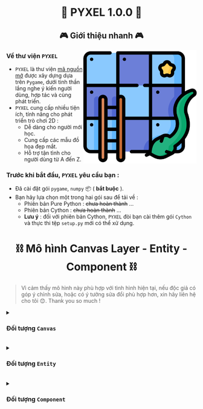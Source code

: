 <h1 align="center">🐍 PYXEL 1.0.0 🐍</h1>

<h2 align="center">🎮 Giới thiệu nhanh 🎮</h2>
<img align="right" width="300px" height="300px" src="Image/snakes.png">

### Về thư viện `PYXEL`
- `PYXEL` là thư viện <u>mã nguồn mở</u> được xây dựng dựa trên `Pygame`, dưới tinh thần lắng nghe ý kiến người dùng, hợp tác và cùng phát triển.
- `PYXEL` cung cấp nhiều tiện ích, tính năng cho phát triển trò chơi 2D :
	- Dễ dàng cho người mới học.
	- Cung cấp các mẫu đồ họa đẹp mắt.
	- Hỗ trợ tận tình cho người dùng từ A đến Z.

### Trước khi bắt đầu, `PYXEL` yêu cầu bạn :
* Đã cài đặt gói `pygame`, `numpy` 📦 ( <b>bắt buộc</b> ).
* Bạn hãy lựa chọn một trong hai gói sau để tải về :
	- Phiên bản Pure Python : ~~chưa hoàn thành~~ ...
	- Phiên bản Cython		: ~~chưa hoàn thành~~ ...
	- <b>Lưu ý</b> : đối với phiên bản Cython, `PYXEL` đòi bạn cài thêm gói `Cython` và thực thi tệp `setup.py` mới có thể xử dụng.

## <h1 align="center">⛓️ Mô hình Canvas Layer - Entity - Component ⛓️</h1>

> Vì cảm thấy mô hình này phù hợp với tình hình hiện tại, nếu độc giả có góp ý chỉnh sửa, hoặc có ý tưởng sửa đổi phù hợp hơn, xin hãy liên hệ cho tôi 😊. Thank you so much !

<details>
<summary><h3>Đối tượng <code>Canvas</code></h3></summary>
<br>
- Là khu vực dùng để hiển thị các đối tượng bên trong nó ( hãy xem nó như một màn hình, các đối tượng bên trong không thể được hiển thị ra bên ngoài màn hình ).
- Chúng ta sẽ đặt ra các quy tắc để dễ dàng làm việc với nhau :
	- [PYXEL1](#PYXEL1) : Một `Canvas` có thể chứa nhiều `Canvas` khác.
	- [PYXEL2](#PYXEL2) : Dựa vào `PYXEL1`, ta có một <u>cây</u> gồm các nút là các `Canvas`, với nút gốc ( `root` ) chính là toàn màn hình của ứng dụng.
</details>

</br>

<details>
<summary><h3>Đối tượng <code>Entity</code></h3></summary>
<br>
- Là "định danh" cho một "thực thể" bên trong trò chơi :
	- [PYXEL3](#PYXEL3) : Một `Canvas` có thể chứa nhiều `Entity`.
</details>

</br>

<details>
<summary><h3>Đối tượng <code>Component</code></h3></summary>
<br>
- Là các "thành phần" được gắn vào một và chỉ một `Entity`, các `Component` bên trong liên kết hoàn chỉnh thành một "thực thể" :
	- [PYXEL4](#PYXEL4) : Một `Entity` có thể chứa nhiều `Component`.
	- [PYXEL5](#PYXEL5) : Tùy vào loại `Component`, mà có thể có nhiều `Component` <u>cùng loại</u> cùng gắn trên một `Entity`, hoặc <u>chỉ một loại</u> `Component` được gắn trên `Entity` đó.
	- [PYXEL6](#PYXEL6) : `Entity` chỉ có chức năng lưu trữ `Component`, không thể được phép kế thừa hoặc mở rộng.
</details>

</br>

